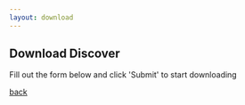 ```yaml
---
layout: download
---
```


## Download Discover

Fill out the form below and click 'Submit' to start downloading

[back](./)

